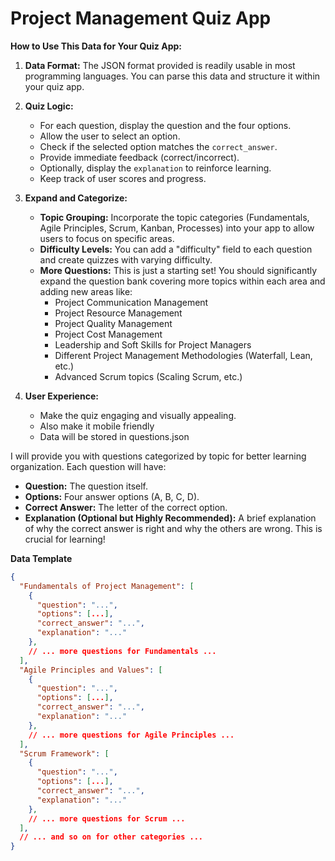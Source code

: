 # Project Management Quiz App

**How to Use This Data for Your Quiz App:**

1. **Data Format:** The JSON format provided is readily usable in most programming languages. You can parse this data and structure it within your quiz app.

2. **Quiz Logic:**
   * For each question, display the question and the four options.
   * Allow the user to select an option.
   * Check if the selected option matches the `correct_answer`.
   * Provide immediate feedback (correct/incorrect).
   * Optionally, display the `explanation` to reinforce learning.
   * Keep track of user scores and progress.

3. **Expand and Categorize:**
   * **Topic Grouping:**  Incorporate the topic categories (Fundamentals, Agile Principles, Scrum, Kanban, Processes) into your app to allow users to focus on specific areas.
   * **Difficulty Levels:** You can add a "difficulty" field to each question and create quizzes with varying difficulty.
   * **More Questions:**  This is just a starting set! You should significantly expand the question bank covering more topics within each area and adding new areas like:
      * Project Communication Management
      * Project Resource Management
      * Project Quality Management
      * Project Cost Management
      * Leadership and Soft Skills for Project Managers
      * Different Project Management Methodologies (Waterfall, Lean, etc.)
      * Advanced Scrum topics (Scaling Scrum, etc.)

4. **User Experience:**
   * Make the quiz engaging and visually appealing.
   * Also make it mobile friendly
   * Data will be stored in questions.json

I will provide you with questions categorized by topic for better learning organization. Each question will have:

* **Question:** The question itself.
* **Options:** Four answer options (A, B, C, D).
* **Correct Answer:**  The letter of the correct option.
* **Explanation (Optional but Highly Recommended):** A brief explanation of why the correct answer is right and why the others are wrong.  This is crucial for learning!

**Data Template**
```json
{
  "Fundamentals of Project Management": [
    {
      "question": "...",
      "options": [...],
      "correct_answer": "...",
      "explanation": "..."
    },
    // ... more questions for Fundamentals ...
  ],
  "Agile Principles and Values": [
    {
      "question": "...",
      "options": [...],
      "correct_answer": "...",
      "explanation": "..."
    },
    // ... more questions for Agile Principles ...
  ],
  "Scrum Framework": [
    {
      "question": "...",
      "options": [...],
      "correct_answer": "...",
      "explanation": "..."
    },
    // ... more questions for Scrum ...
  ],
  // ... and so on for other categories ...
}
```